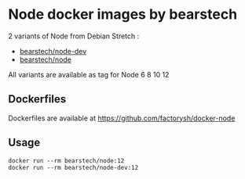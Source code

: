 Node docker images by bearstech
==================================

2 variants of Node from Debian Stretch :

- [bearstech/node-dev](https://hub.docker.com/r/bearstech/node-dev/)
- [bearstech/node](https://hub.docker.com/r/bearstech/node/)

All variants are available as tag for Node 6 8 10 12

Dockerfiles
-----------

Dockerfiles are available at https://github.com/factorysh/docker-node

Usage
-----

```
docker run --rm bearstech/node:12
docker run --rm bearstech/node-dev:12
```

